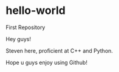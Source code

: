 # hello-world
First Repository

Hey guys!

Steven here, proficient at C++ and Python.

Hope u guys enjoy using Github!
